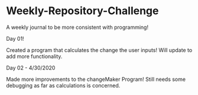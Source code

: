 # Weekly-Repository-Challenge
A weekly journal to be more consistent with programming!

Day 01!

Created a program that calculates the change the user inputs!
Will update to add more functionality.

Day 02 - 4/30/2020

Made more improvements to the changeMaker Program! Still needs
some debugging as far as calculations is concerned.

